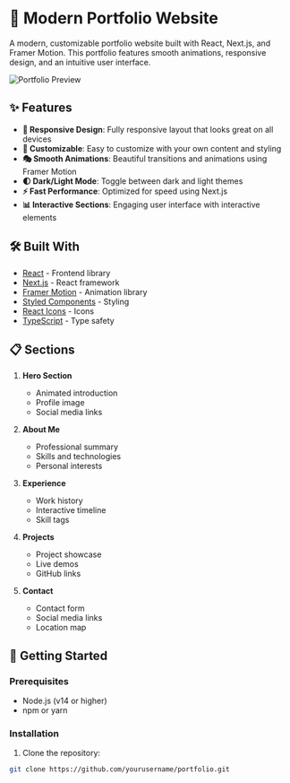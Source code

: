 # 🚀 Modern Portfolio Website

A modern, customizable portfolio website built with React, Next.js, and Framer Motion. This portfolio features smooth animations, responsive design, and an intuitive user interface.

![Portfolio Preview](portfolio-preview.gif)

## ✨ Features

- **📱 Responsive Design**: Fully responsive layout that looks great on all devices
- **🎨 Customizable**: Easy to customize with your own content and styling
- **🎭 Smooth Animations**: Beautiful transitions and animations using Framer Motion
- **🌓 Dark/Light Mode**: Toggle between dark and light themes
- **⚡ Fast Performance**: Optimized for speed using Next.js
- **📊 Interactive Sections**: Engaging user interface with interactive elements

## 🛠️ Built With

- [React](https://reactjs.org/) - Frontend library
- [Next.js](https://nextjs.org/) - React framework
- [Framer Motion](https://www.framer.com/motion/) - Animation library
- [Styled Components](https://styled-components.com/) - Styling
- [React Icons](https://react-icons.github.io/react-icons/) - Icons
- [TypeScript](https://www.typescriptlang.org/) - Type safety

## 📋 Sections

1. **Hero Section**
   - Animated introduction
   - Profile image
   - Social media links

2. **About Me**
   - Professional summary
   - Skills and technologies
   - Personal interests

3. **Experience**
   - Work history
   - Interactive timeline
   - Skill tags

4. **Projects**
   - Project showcase
   - Live demos
   - GitHub links

5. **Contact**
   - Contact form
   - Social media links
   - Location map

## 🚀 Getting Started

### Prerequisites

- Node.js (v14 or higher)
- npm or yarn

### Installation

1. Clone the repository:
```bash
git clone https://github.com/yourusername/portfolio.git
